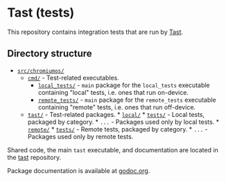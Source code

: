 # Tast (tests)

This repository contains integration tests that are run by [Tast](../tast/).

## Directory structure

*   [`src/chromiumos/`](src/chromiumos/)
    *   [`cmd/`](src/chromiumos/cmd/) - Test-related executables.
        *   [`local_tests/`](src/chromiumos/cmd/local_tests/) - `main` package for
            the `local_tests` executable containing "local" tests, i.e. ones that
            run on-device.
        *   [`remote_tests/`](src/chromiumos/cmd/remote_tests/) - `main` package for
            the `remote_tests` executable containing "remote" tests, i.e. ones that
            run off-device.
    *   [`tast/`](src/chromiumos/tast/) - Test-related packages.
            *   [`local/`](src/chromiumos/tast/local/)
                *   [`tests/`](src/chromiumos/tast/local/tests) - Local tests,
                    packaged by category.
                *   `...` - Packages used only by local tests.
            *   [`remote/`](src/chromiumos/tast/remote/)
                *   [`tests/`](src/chromiumos/tast/remote/tests/) - Remote tests,
                    packaged by category.
                *   `...` - Packages used only by remote tests.

Shared code, the main `tast` executable, and documentation are located in the
[tast](../tast/) repository.

Package documentation is available at [godoc.org].

[godoc.org]: https://godoc.org/chromium.googlesource.com/chromiumos/platform/tast-tests.git/src/chromiumos/tast
